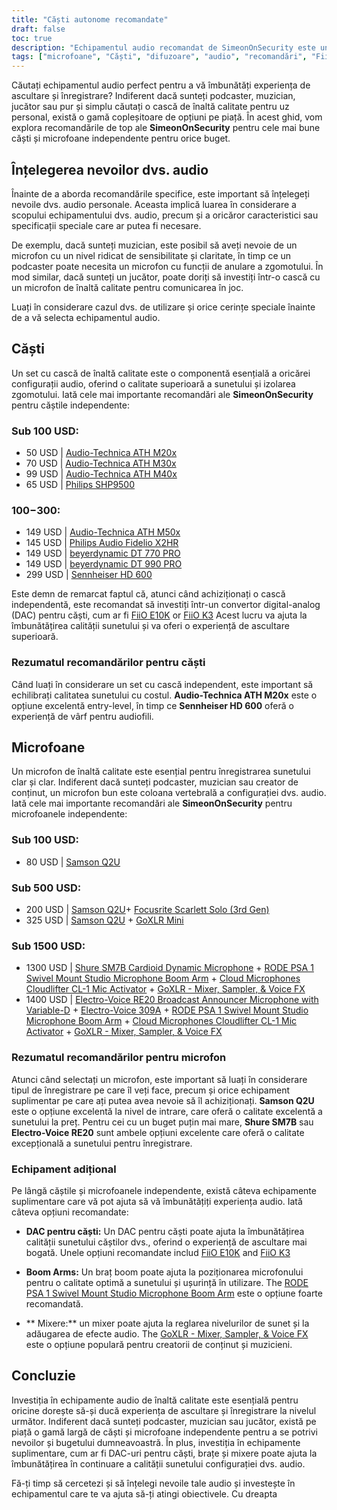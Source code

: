 ```yaml
---
title: "Căști autonome recomandate"
draft: false
toc: true
description: "Echipamentul audio recomandat de SimeonOnSecurity este un ghid cuprinzător pentru cele mai bune căști și microfoane independente pentru orice buget. De la opțiuni accesibile, cum ar fi Audio-Technica ATH M20x, până la produse de ultimă generație, cum ar fi Sennheiser HD 600, acest ghid acoperă cele mai bune echipamente audio pentru toate nevoile dvs. audio. Indiferent dacă sunteți în căutarea unui microfon ieftin, cum ar fi Samson Q2U, sau a unei configurații profesionale, precum Shure SM7B și RODE PSA 1, SimeonOnSecurity vă acoperă. Deci de ce să aștepți? Începeți să explorați lumea echipamentelor audio profesionale astăzi!"
tags: ["microfoane", "Căști", "difuzoare", "audio", "recomandări", "FiiO E10K", "FiiO K3", "Audio-Technica ATH M20x", "Audio-Technica ATH M30x", "Audio-Technica ATH M40x", "Philips SHP9500", "Audio-Technica ATH M50x", "Philips Audio Fidelio X2HR", "beyerdynamic DT 770 PRO", "beyerdynamic DT 990 PRO", "Sennheiser HD 600", "Samson Q2U", "Focusrite Scarlett Solo", "GoXLR Mini", "Shure SM7B", "RODE PSA 1", "Microfoane Cloud Cloudlifter CL-1", "Electro-Voice RE20", "Electro-Voice 309A"]
---
```


Căutați echipamentul audio perfect pentru a vă îmbunătăți experiența de ascultare și înregistrare? Indiferent dacă sunteți podcaster, muzician, jucător sau pur și simplu căutați o cască de înaltă calitate pentru uz personal, există o gamă copleșitoare de opțiuni pe piață. În acest ghid, vom explora recomandările de top ale **SimeonOnSecurity** pentru cele mai bune căști și microfoane independente pentru orice buget.

## Înțelegerea nevoilor dvs. audio

Înainte de a aborda recomandările specifice, este important să înțelegeți nevoile dvs. audio personale. Aceasta implică luarea în considerare a scopului echipamentului dvs. audio, precum și a oricăror caracteristici sau specificații speciale care ar putea fi necesare.

De exemplu, dacă sunteți muzician, este posibil să aveți nevoie de un microfon cu un nivel ridicat de sensibilitate și claritate, în timp ce un podcaster poate necesita un microfon cu funcții de anulare a zgomotului. În mod similar, dacă sunteți un jucător, poate doriți să investiți într-o cască cu un microfon de înaltă calitate pentru comunicarea în joc.

Luați în considerare cazul dvs. de utilizare și orice cerințe speciale înainte de a vă selecta echipamentul audio.

## Căști

Un set cu cască de înaltă calitate este o componentă esențială a oricărei configurații audio, oferind o calitate superioară a sunetului și izolarea zgomotului. Iată cele mai importante recomandări ale **SimeonOnSecurity** pentru căștile independente:

### Sub 100 USD:

- 50 USD | [Audio-Technica ATH M20x](https://amzn.to/2TVE252)
- 70 USD | [Audio-Technica ATH M30x](https://amzn.to/3aGF2Qs)
- 99 USD | [Audio-Technica ATH M40x](https://amzn.to/2RMkYDv)
- 65 USD | [Philips SHP9500](https://amzn.to/2RngkNb)

### $100-$300:

- 149 USD | [Audio-Technica ATH M50x](https://amzn.to/2GozWu9)        
- 145 USD | [Philips Audio Fidelio X2HR](https://amzn.to/2GozWu9)        
- 149 USD | [beyerdynamic DT 770 PRO](https://amzn.to/30P8jDY)     
- 149 USD | [beyerdynamic DT 990 PRO](https://amzn.to/37r9SdI)     
- 299 USD | [Sennheiser HD 600](https://amzn.to/30QLDDj)

Este demn de remarcat faptul că, atunci când achiziționați o cască independentă, este recomandat să investiți într-un convertor digital-analog (DAC) pentru căști, cum ar fi [FiiO E10K](https://amzn.to/312xdQJ) or [FiiO K3](https://amzn.to/2uzpo8B) Acest lucru va ajuta la îmbunătățirea calității sunetului și va oferi o experiență de ascultare superioară.

### Rezumatul recomandărilor pentru căști

Când luați în considerare un set cu cască independent, este important să echilibrați calitatea sunetului cu costul. **Audio-Technica ATH M20x** este o opțiune excelentă entry-level, în timp ce **Sennheiser HD 600** oferă o experiență de vârf pentru audiofili.

## Microfoane

Un microfon de înaltă calitate este esențial pentru înregistrarea sunetului clar și clar. Indiferent dacă sunteți podcaster, muzician sau creator de conținut, un microfon bun este coloana vertebrală a configurației dvs. audio. Iată cele mai importante recomandări ale **SimeonOnSecurity** pentru microfoanele independente:

### Sub 100 USD:

- 80 USD | [Samson Q2U](https://amzn.to/2GkpbZA)

### Sub 500 USD:

- 200 USD | [Samson Q2U](https://amzn.to/2GkpbZA)+ [Focusrite Scarlett Solo (3rd Gen)](https://amzn.to/2ux8kA6)
- 325 USD | [Samson Q2U](https://amzn.to/2GkpbZA) + [GoXLR Mini](https://amzn.to/37oB6BC)

### Sub 1500 USD:

- 1300 USD | [Shure SM7B Cardioid Dynamic Microphone](https://amzn.to/36m9Gel) + [RODE PSA 1 Swivel Mount Studio Microphone Boom Arm](https://amzn.to/2tFgUwY) + [Cloud Microphones Cloudlifter CL-1 Mic Activator](https://amzn.to/2TUBi7W) + [GoXLR - Mixer, Sampler, & Voice FX](https://amzn.to/2tOcQdF)
- 1400 USD | [Electro-Voice RE20 Broadcast Announcer Microphone with Variable-D](https://amzn.to/37s5uep)  + [Electro-Voice 309A](https://amzn.to/36mRhxV) + [RODE PSA 1 Swivel Mount Studio Microphone Boom Arm](https://amzn.to/2tFgUwY) + [Cloud Microphones Cloudlifter CL-1 Mic Activator](https://amzn.to/2TUBi7W) + [GoXLR - Mixer, Sampler, & Voice FX](https://amzn.to/2tOcQdF)

### Rezumatul recomandărilor pentru microfon

Atunci când selectați un microfon, este important să luați în considerare tipul de înregistrare pe care îl veți face, precum și orice echipament suplimentar pe care ați putea avea nevoie să îl achiziționați. **Samson Q2U** este o opțiune excelentă la nivel de intrare, care oferă o calitate excelentă a sunetului la preț. Pentru cei cu un buget puțin mai mare, **Shure SM7B** sau **Electro-Voice RE20** sunt ambele opțiuni excelente care oferă o calitate excepțională a sunetului pentru înregistrare.

### Echipament adițional

Pe lângă căștile și microfoanele independente, există câteva echipamente suplimentare care vă pot ajuta să vă îmbunătățiți experiența audio. Iată câteva opțiuni recomandate:

- **DAC pentru căști:** Un DAC pentru căști poate ajuta la îmbunătățirea calității sunetului căștilor dvs., oferind o experiență de ascultare mai bogată. Unele opțiuni recomandate includ [FiiO E10K](https://amzn.to/312xdQJ) and [FiiO K3](https://amzn.to/2uzpo8B)

- **Boom Arms:** Un braț boom poate ajuta la poziționarea microfonului pentru o calitate optimă a sunetului și ușurință în utilizare. The [RODE PSA 1 Swivel Mount Studio Microphone Boom Arm](https://amzn.to/2tFgUwY) este o opțiune foarte recomandată.

- ** Mixere:** un mixer poate ajuta la reglarea nivelurilor de sunet și la adăugarea de efecte audio. The [GoXLR - Mixer, Sampler, & Voice FX](https://amzn.to/2tOcQdF) este o opțiune populară pentru creatorii de conținut și muzicieni.

## Concluzie

Investiția în echipamente audio de înaltă calitate este esențială pentru oricine dorește să-și ducă experiența de ascultare și înregistrare la nivelul următor. Indiferent dacă sunteți podcaster, muzician sau jucător, există pe piață o gamă largă de căști și microfoane independente pentru a se potrivi nevoilor și bugetului dumneavoastră. În plus, investiția în echipamente suplimentare, cum ar fi DAC-uri pentru căști, brațe și mixere poate ajuta la îmbunătățirea în continuare a calității sunetului configurației dvs. audio.

Fă-ți timp să cercetezi și să înțelegi nevoile tale audio și investește în echipamentul care te va ajuta să-ți atingi obiectivele. Cu dreapta

